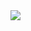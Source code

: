<img src="https://img.shields.io/badge/postman-FF6C37?style=for-the-badge&logo=postman&logoColor=white">
